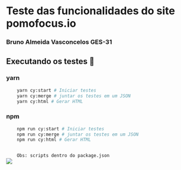 #  Teste das funcionalidades do site **pomofocus.io**

### Bruno Almeida Vasconcelos GES-31

## Executando os testes 🚀
### yarn 
```bash
    yarn cy:start # Iniciar testes
    yarn cy:merge # juntar os testes em um JSON
    yarn cy:html # Gerar HTML
```
### npm 
```bash
    npm run cy:start # Iniciar testes
    npm run cy:merge # juntar os testes em um JSON
    npm run cy:html # Gerar HTML
```
<code>
    Obs: scripts dentro do package.json
</code>

<image src="./images/cap.png">